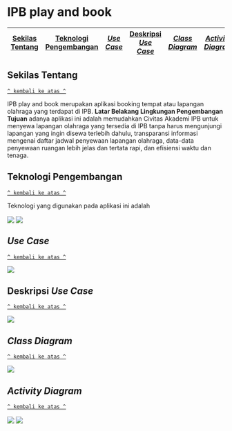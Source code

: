 # IPB play and book
[Sekilas Tentang](#sekilas-tentang) | [Teknologi Pengembangan](#teknologi-pengembangan) | [*Use Case*](#use-case) | [Deskripsi *Use Case*](#deskripsi-use-case) | [*Class Diagram*](#class-diagram) | [*Activity Diagram*](#activity-diagram) 
:---:|:---:|:---:|:---:|:---:|:---:

## Sekilas Tentang
[`^ kembali ke atas ^`](#)
  
  IPB play and book merupakan aplikasi booking tempat atau lapangan olahraga yang terdapat di IPB.
**Latar Belakang**
**Lingkungan Pengembangan**
**Tujuan** adanya aplikasi ini adalah memudahkan Civitas Akademi IPB untuk menyewa lapangan olahraga yang tersedia di IPB tanpa harus mengunjungi lapangan yang ingin disewa terlebih dahulu, transparansi informasi mengenai daftar jadwal penyewaan lapangan olahraga, data-data penyewaan ruangan lebih jelas dan tertata rapi, dan efisiensi waktu dan tenaga.

## Teknologi Pengembangan
[`^ kembali ke atas ^`](#)

  Teknologi yang digunakan pada aplikasi ini adalah 
  
 <img src="/Dokumentasi/android studio.png" align=center> <img src="/Dokumentasi/firebase.png" align=center>

## *Use Case*
[`^ kembali ke atas ^`](#)

<img src="/Dokumentasi/Use Case new.png" align=center>

## Deskripsi *Use Case*
[`^ kembali ke atas ^`](#)

<img src="/Dokumentasi/Use Case Desc.PNG" align=center>

## *Class Diagram*
[`^ kembali ke atas ^`](#)

<img src="/Dokumentasi/Class Diagram.jpg" align=center>

## *Activity Diagram*
[`^ kembali ke atas ^`](#)

<img src="/Dokumentasi/new activity d.png" align=center>
<img src="/Dokumentasi/new actv d2.png" align=center>

